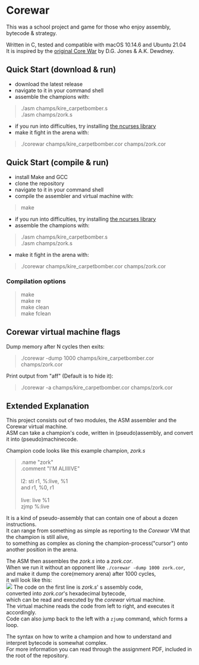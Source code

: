 # Corewar
This was a school project and game for those who enjoy assembly, bytecode & strategy.

Written in C, tested and compatible with macOS 10.14.6 and Ubuntu 21.04<br/>
It is inspired by the [original Core War](https://en.wikipedia.org/wiki/Core_War "original Core War") by D.G. Jones & A.K. Dewdney.

## Quick Start (download & run)
- download the latest release
- navigate to it in your command shell
- assemble the champions with:
>./asm champs/kire_carpetbomber.s<br/>
>./asm champs/zork.s
- if you run into difficulties, try installing [the ncurses library](https://ostechnix.com/how-to-install-ncurses-library-in-linux/ "the ncurses library")
- make it fight in the arena with:
>./corewar champs/kire_carpetbomber.cor champs/zork.cor

## Quick Start (compile & run)
- install Make and GCC
- clone the repository
- navigate to it in your command shell
- compile the assembler and virtual machine with:
>make 
- if you run into difficulties, try installing [the ncurses library](https://ostechnix.com/how-to-install-ncurses-library-in-linux/ "the ncurses library")
- assemble the champions with:
>./asm champs/kire_carpetbomber.s<br/>
>./asm champs/zork.s
- make it fight in the arena with:
>./corewar champs/kire_carpetbomber.cor champs/zork.cor

### Compilation options
>make<br/>
>make re<br/>
>make clean<br/>
>make fclean<br/>

## Corewar virtual machine flags
Dump memory after N cycles then exits:
>./corewar -dump 1000 champs/kire_carpetbomber.cor champs/zork.cor

Print output from "aff" (Default is to hide it):
>./corewar -a champs/kire_carpetbomber.cor champs/zork.cor

## Extended Explanation
This project consists out of two modules, the ASM assembler and the Corewar virtual machine.<br/>
ASM can take a champion's code, written in (pseudo)assembly, and convert it into (pseudo)machinecode.

Champion code looks like this example champion, *zork.s*
>.name "zork"<br/>
>.comment "I'M ALIIIIVE"<br/>
><br/>
>l2:	sti r1, %:live, %1<br/>
>		and r1, %0, r1<br/>
><br/>
>live:	live %1<br/>
>		zjmp %:live

It is a kind of pseudo-assembly that can contain one of about a dozen instructions.<br/>
It can range from something as simple as reporting to the *Corewar* VM that the champion is still alive,<br/>
to something as complex as cloning the champion-process("cursor") onto another position in the arena.<br/>

The ASM then assembles the *zork.s* into a *zork.cor*.<br/>
When we run it without an opponent like `./corewar -dump 1000 zork.cor`,<br/>
and make it dump the core(memory arena) after 1000 cycles,<br/>
it will look like this:<br/>
![](https://i.imgur.com/UOJW6ot.png)
The code on the first line is *zork.s*' s assembly code,<br/>
converted into *zork.cor*'s hexadecimal bytecode,<br/>
which can be read and executed by the *corewar* virtual machine.<br/>
The virtual machine reads the code from left to right, and executes it accordingly.<br/>
Code can also jump back to the left with a `zjump` command, which forms a loop.<br/>

The syntax on how to write a champion and how to understand and interpret bytecode is somewhat complex.<br/>
For more information you can read through the assignment PDF, included in the root of the repository.
